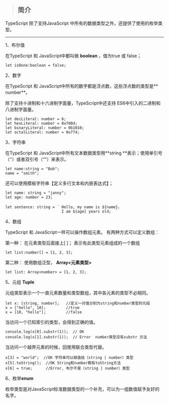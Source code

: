 > ## 简介

TypeScript 除了支持JavaScript 中所有的数据类型之外，还提供了使用的枚举类型。

---

1、布尔值

在TypeScript 和 JavaScript中都叫做 **boolean** ，值为true 或 false；

```
let isDone:boolean = false;
```

2、数字

在TypeScript 和 JavaScript中所有的数字都是浮点数，这些浮点数的类型是** number**。

除了支持十进制和十六进制字面量，TypeScript中还支持 ES6中引入的二进制和八进制字面量。

```
let decLiteral: number = 6;
let hexLiteral: number = 0xf00d;
let binaryLiteral: number = 0b1010;
let octalLiteral: number = 0o774;
```

3、字符串

在TypeScript 和 JavaScript中所有文本数据类型用**string **表示；使用单引号（‘’）或者双引号（“”）来表示。

```
let name:string = "Bob";
name = "smith";
```

还可以使用模板字符串【定义多行文本和内嵌表达式】；

    let name: string = "janny";
    let age: number = 23;

    let sentence: string = ` Hello, my name is ${name}，
                             I am ${age} years old;  `

4、数组

TypeScript 和 JavaScript一样可以操作数组元素。 有两种方式可以定义数组：

第一种： 在元素类型后面接上\[ \]； 表示有此类型元素组成的一个数组

```
let list:number[] = [1, 2, 3];
```

第二种： 使用数组泛型， **Array&lt;元素类型&gt;**

```
let list: Array<number> = [1, 2, 3];
```

5、元组 **Tuple**

元组类型表示一个一直元素数量和类型数组，其中各元素的类型不必相同。

```
let x: [string, number];   //定义一对值分别为string和number类型的元组
x = ["hello", 10];         //true
x = [10, "hello"];         //false
```

当访问一个已知索引的类型，会得到正确的值。

```
console.log(x[0].substr(1));  // OK
console.log(x[1].substr(1));  // Error  number类型没有substr 方法
```

当访问一个越界元素的时候，回使用联合类型代替。

```
x[3] = "world";  //OK 字符串可以赋值给（string | number）类型
x[5].toString();  //OK String和number都有toString方法
x[6] = true;      //Error, 布尔不是（string | number）类型

```

6、枚举**enum**

枚举类型是对JavaScript标准数据类型的一个补充，可以为一组数值赋予友好的名字。 

